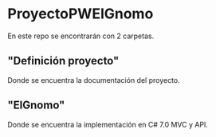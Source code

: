 # ProyectoPWElGnomo

En este repo se encontrarán con 2 carpetas.
## "Definición proyecto"
Donde se encuentra la documentación del proyecto.
## "ElGnomo"
Donde se encuentra la implementación en C# 7.0 MVC y API.
